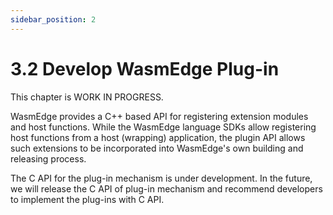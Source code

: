 ```yaml
---
sidebar_position: 2
---
```


# 3.2 Develop WasmEdge Plug-in

This chapter is WORK IN PROGRESS.

WasmEdge provides a C++ based API for registering extension modules and host functions. While the WasmEdge language SDKs allow registering host functions from a host (wrapping) application, the plugin API allows such extensions to be incorporated into WasmEdge's own building and releasing process.

The C API for the plug-in mechanism is under development. In the future, we will release the C API of plug-in mechanism and recommend developers to implement the plug-ins with C API.


